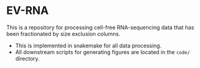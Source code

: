 # EV-RNA

This is a repository for processing cell-free RNA-sequencing data that has been fractionated by size exclusion columns. 
* This is implemented in snakemake for all data processing.
* All downstream scripts for generating figures are located in the `code/` directory.
